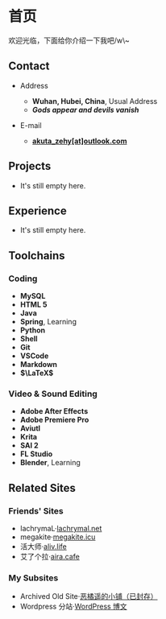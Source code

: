 # 首页
欢迎光临，下面给你介绍一下我吧/w\\~

<!-- .slide vertical=true -->

## Contact

- Address
  - **Wuhan, Hubei, China**, Usual Address
  - ***Gods appear and devils vanish***

- E-mail
  - **[akuta_zehy[at]outlook.com](mailto:akuta_zehy@outlook.com)**

<!--
- Phone
  - ****
- WeChat
  - **Wu-\_-Kan**
- E-mail:
  - **[i[at]wu-kan.cn](mailto:i@wu-kan.cn)**
  - **[wukan3[at]mail2.sysu.edu.cn](mailto:wukan3@mail2.sysu.edu.cn)**
-->

<!-- .slide vertical=true -->

## Projects

- It's still empty here.

<!-- .slide vertical=true -->

## Experience

- It's still empty here.

<!-- .slide vertical=true -->

## Toolchains

<!-- .slide vertical=true -->

### Coding
- **MySQL**
- **HTML 5**
- **Java**
- **Spring**, Learning
- **Python**
- **Shell**
- **Git**
- **VSCode**
- **Markdown**
- **$\LaTeX$**

<!-- .slide -->

### Video & Sound Editing
- **Adobe After Effects**
- **Adobe Premiere Pro**
- **Aviutl**
- **Krita**
- **SAI 2**
- **FL Studio**
- **Blender**, Learning

<!-- .slide -->

## Related Sites

<!-- .slide vertical=true-->

### Friends' Sites
- lachrymaL·[lachrymal.net](https://lachrymal.net)
- megakite·[megakite.icu](https://megakite.icu)
- 活大师·[aliv.life](https://aliv.life/)
- 艾了个拉·[aira.cafe](https://aira.cafe)

<!--.slide-->

### My Subsites

- Archived Old Site·[恶橘遥的小铺（已封存）](https://akutazehy.github.io/pastry-store.github.io/)
- Wordpress 分站·[WordPress 博文](https://akutazehy.home.blog/)

